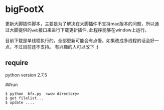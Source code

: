 bigFootX
========

更新大脚插件脚本，主要是为了解决在大脚插件不支持mac版本的问题，所以通过大脚提供的`web`接口来进行下载更新插件, 此程序能够在window上运行。

目前下载是单线程执行的，全部更新可能会有点慢。如果改成多线程的话会好一点，不过目前还不支持。 有兴趣的人可以改下 ;)

## require
python version 2.7.5 

##run
```
$ python  bfx.py  <wow directory>
$ get filelist...
$ update .... 

```

